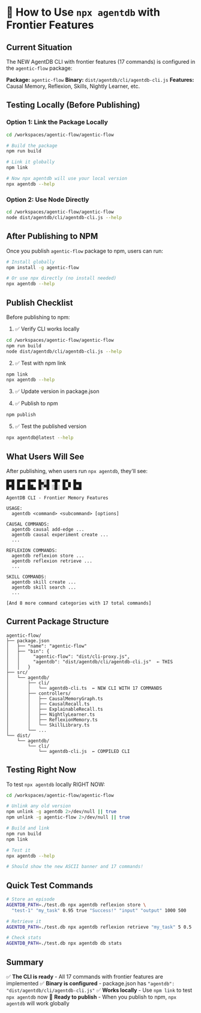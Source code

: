 # 🚀 How to Use `npx agentdb` with Frontier Features

## Current Situation

The NEW AgentDB CLI with frontier features (17 commands) is configured in the `agentic-flow` package:

**Package:** `agentic-flow`
**Binary:** `dist/agentdb/cli/agentdb-cli.js`
**Features:** Causal Memory, Reflexion, Skills, Nightly Learner, etc.

## Testing Locally (Before Publishing)

### Option 1: Link the Package Locally

```bash
cd /workspaces/agentic-flow/agentic-flow

# Build the package
npm run build

# Link it globally
npm link

# Now npx agentdb will use your local version
npx agentdb --help
```

### Option 2: Use Node Directly

```bash
cd /workspaces/agentic-flow/agentic-flow
node dist/agentdb/cli/agentdb-cli.js --help
```

## After Publishing to NPM

Once you publish `agentic-flow` package to npm, users can run:

```bash
# Install globally
npm install -g agentic-flow

# Or use npx directly (no install needed)
npx agentdb --help
```

## Publish Checklist

Before publishing to npm:

1. ✅ Verify CLI works locally
```bash
cd /workspaces/agentic-flow/agentic-flow
npm run build
node dist/agentdb/cli/agentdb-cli.js --help
```

2. ✅ Test with npm link
```bash
npm link
npx agentdb --help
```

3. ✅ Update version in package.json

4. ✅ Publish to npm
```bash
npm publish
```

5. ✅ Test the published version
```bash
npx agentdb@latest --help
```

## What Users Will See

After publishing, when users run `npx agentdb`, they'll see:

```
█▀█ █▀▀ █▀▀ █▄░█ ▀█▀ █▀▄ █▄▄
█▀█ █▄█ ██▄ █░▀█ ░█░ █▄▀ █▄█

AgentDB CLI - Frontier Memory Features

USAGE:
  agentdb <command> <subcommand> [options]

CAUSAL COMMANDS:
  agentdb causal add-edge ...
  agentdb causal experiment create ...
  ...

REFLEXION COMMANDS:
  agentdb reflexion store ...
  agentdb reflexion retrieve ...
  ...

SKILL COMMANDS:
  agentdb skill create ...
  agentdb skill search ...
  ...

[And 8 more command categories with 17 total commands]
```

## Current Package Structure

```
agentic-flow/
├── package.json
│   ├── "name": "agentic-flow"
│   ├── "bin": {
│   │     "agentic-flow": "dist/cli-proxy.js",
│   │     "agentdb": "dist/agentdb/cli/agentdb-cli.js"  ← THIS
│   │   }
├── src/
│   └── agentdb/
│       ├── cli/
│       │   └── agentdb-cli.ts  ← NEW CLI WITH 17 COMMANDS
│       ├── controllers/
│       │   ├── CausalMemoryGraph.ts
│       │   ├── CausalRecall.ts
│       │   ├── ExplainableRecall.ts
│       │   ├── NightlyLearner.ts
│       │   ├── ReflexionMemory.ts
│       │   └── SkillLibrary.ts
│       └── ...
└── dist/
    └── agentdb/
        └── cli/
            └── agentdb-cli.js  ← COMPILED CLI
```

## Testing Right Now

To test `npx agentdb` locally RIGHT NOW:

```bash
cd /workspaces/agentic-flow/agentic-flow

# Unlink any old version
npm unlink -g agentdb 2>/dev/null || true
npm unlink -g agentic-flow 2>/dev/null || true

# Build and link
npm run build
npm link

# Test it
npx agentdb --help

# Should show the new ASCII banner and 17 commands!
```

## Quick Test Commands

```bash
# Store an episode
AGENTDB_PATH=./test.db npx agentdb reflexion store \
  "test-1" "my_task" 0.95 true "Success!" "input" "output" 1000 500

# Retrieve it
AGENTDB_PATH=./test.db npx agentdb reflexion retrieve "my_task" 5 0.5

# Check stats
AGENTDB_PATH=./test.db npx agentdb db stats
```

## Summary

✅ **The CLI is ready** - All 17 commands with frontier features are implemented
✅ **Binary is configured** - package.json has `"agentdb": "dist/agentdb/cli/agentdb-cli.js"`
✅ **Works locally** - Use `npm link` to test `npx agentdb` now
🚀 **Ready to publish** - When you publish to npm, `npx agentdb` will work globally
